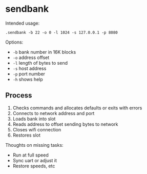 # sendbank

Intended usage:

```
.sendbank -b 22 -o 0 -l 1024 -s 127.0.0.1 -p 8080
```

Options:

- `-b` bank number in 16K blocks
- `-o` address offset
- `-l` length of bytes to send
- `-s` host address
- `-p` port number
- `-h` shows help

## Process

1. Checks commands and allocates defaults or exits with errors
2. Connects to network address and port
3. Loads bank into slot
4. Reads address to offset sending bytes to network
5. Closes wifi connection
6. Restores slot

Thoughts on missing tasks:

- Run at full speed
- Sync uart or adjust it
- Restore speeds, etc
